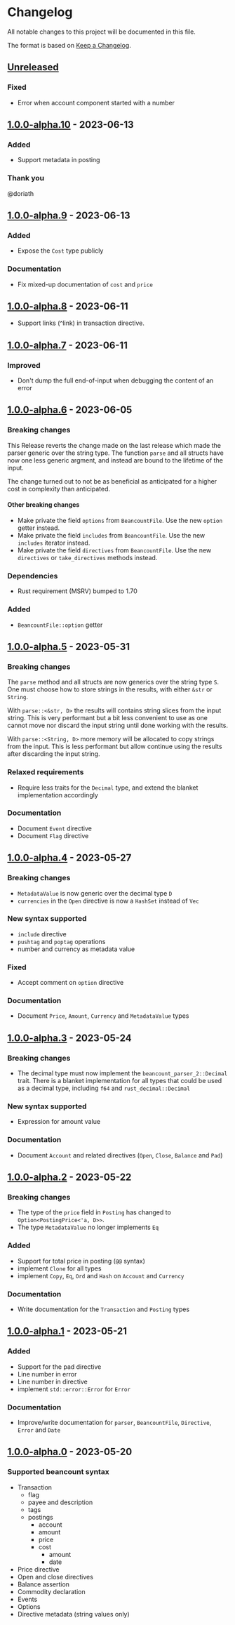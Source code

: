 # Changelog

All notable changes to this project will be documented in this file.

The format is based on [Keep a Changelog](https://keepachangelog.com/en/1.0.0/).


## [Unreleased]

### Fixed

* Error when account component started with a number


## [1.0.0-alpha.10] - 2023-06-13

### Added

* Support metadata in posting

### Thank you

@doriath


## [1.0.0-alpha.9] - 2023-06-13

### Added

* Expose the `Cost` type publicly

### Documentation

* Fix mixed-up documentation of `cost` and `price`


## [1.0.0-alpha.8] - 2023-06-11

* Support links (^link) in transaction directive.

## [1.0.0-alpha.7] - 2023-06-11

### Improved

* Don't dump the full end-of-input when debugging the content of an error


## [1.0.0-alpha.6] - 2023-06-05

### Breaking changes

This Release reverts the change made on the last release which made the parser generic over the string type.
The function `parse` and all structs have now one less generic argment, and instead are bound to the lifetime of the input.

The change turned out to not be as beneficial as anticipated for a higher cost in complexity than anticipated.


#### Other breaking changes

* Make private the field `options` from `BeancountFile`. Use the new `option` getter instead.
* Make private the field `includes` from `BeancountFile`. Use the new `includes` iterator instead.
* Make private the field `directives` from `BeancountFile`. Use the new `directives` or `take_directives` methods instead.


### Dependencies

* Rust requirement (MSRV) bumped to 1.70


### Added

* `BeancountFile::option` getter


## [1.0.0-alpha.5] - 2023-05-31

### Breaking changes

The `parse` method and all structs are now generics over the string type `S`.
One must choose how to store strings in the results, with either `&str` or `String`.

With `parse::<&str, D>` the results will contains string slices from the input string.
This is very performant but a bit less convenient to use as one cannot move nor discard the input string until done working with the results.

With `parse::<String, D>` more memory will be allocated to copy strings from the input.
This is less performant but allow continue using the results after discarding the input string.


### Relaxed requirements

* Require less traits for the `Decimal` type, and extend the blanket implementation accordingly


### Documentation

* Document `Event` directive
* Document `Flag` directive


## [1.0.0-alpha.4] - 2023-05-27

### Breaking changes

* `MetadataValue` is now generic over the decimal type `D`
* `currencies` in the `Open` directive is now a `HashSet` instead of `Vec`


### New syntax supported

* `include` directive
* `pushtag` and `poptag` operations
* number and currency as metadata value


### Fixed

* Accept comment on `option` directive


### Documentation

* Document `Price`, `Amount`, `Currency` and `MetadataValue` types


## [1.0.0-alpha.3] - 2023-05-24

### Breaking changes

* The decimal type must now implement the `beancount_parser_2::Decimal` trait.
  There is a blanket implementation for all types that could be used as a decimal type,
  including `f64` and `rust_decimal::Decimal`


### New syntax supported

* Expression for amount value


### Documentation

* Document `Account` and related directives (`Open`, `Close`, `Balance` and `Pad`)


## [1.0.0-alpha.2] - 2023-05-22


### Breaking changes

* The type of the `price` field in `Posting` has changed to `Option<PostingPrice<'a, D>>`.
* The type `MetadataValue` no longer implements `Eq`

### Added

* Support for total price in posting (`@@` syntax)
* implement `Clone` for all types
* implement `Copy`, `Eq`, `Ord` and `Hash` on `Account` and `Currency`

### Documentation

* Write documentation for the `Transaction` and `Posting` types


## [1.0.0-alpha.1] - 2023-05-21

### Added

* Support for the pad directive
* Line number in error
* Line number in directive
* implement `std::error::Error` for `Error`

### Documentation

* Improve/write documentation for `parser`, `BeancountFile`, `Directive`, `Error` and `Date`


## [1.0.0-alpha.0] - 2023-05-20

### Supported beancount syntax

* Transaction
  * flag
  * payee and description
  * tags
  * postings
    * account
    * amount
    * price
    * cost
      * amount
      * date
* Price directive
* Open and close directives
* Balance assertion
* Commodity declaration
* Events
* Options
* Directive metadata (string values only)

[Unreleased]: https://github.com/jcornaz/beancount_parser_2/compare/v1.0.0-alpha.10...HEAD
[1.0.0-alpha.10]: https://github.com/jcornaz/beancount_parser_2/compare/v1.0.0-alpha.9...v1.0.0-alpha.10
[1.0.0-alpha.9]: https://github.com/jcornaz/beancount_parser_2/compare/v1.0.0-alpha.8...v1.0.0-alpha.9
[1.0.0-alpha.8]: https://github.com/jcornaz/beancount_parser_2/compare/v1.0.0-alpha.7...v1.0.0-alpha.8
[1.0.0-alpha.7]: https://github.com/jcornaz/beancount_parser_2/compare/v1.0.0-alpha.6...v1.0.0-alpha.7
[1.0.0-alpha.6]: https://github.com/jcornaz/beancount_parser_2/compare/v1.0.0-alpha.5...v1.0.0-alpha.6
[1.0.0-alpha.5]: https://github.com/jcornaz/beancount_parser_2/compare/v1.0.0-alpha.4...v1.0.0-alpha.5
[1.0.0-alpha.4]: https://github.com/jcornaz/beancount_parser_2/compare/v1.0.0-alpha.3...v1.0.0-alpha.4
[1.0.0-alpha.3]: https://github.com/jcornaz/beancount_parser_2/compare/v1.0.0-alpha.2...v1.0.0-alpha.3
[1.0.0-alpha.2]: https://github.com/jcornaz/beancount_parser_2/compare/v1.0.0-alpha.1...v1.0.0-alpha.2
[1.0.0-alpha.1]: https://github.com/jcornaz/beancount_parser_2/compare/v1.0.0-alpha.0...v1.0.0-alpha.1
[1.0.0-alpha.0]: https://github.com/jcornaz/beancount_parser_2/compare/beancount-parser-v1.16.0...v1.0.0-alpha.0

